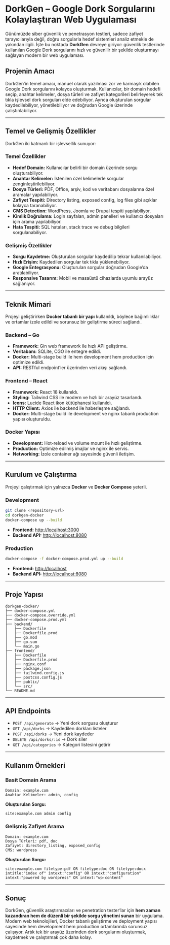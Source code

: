 # DorkGen – Google Dork Sorgularını Kolaylaştıran Web Uygulaması

Günümüzde siber güvenlik ve penetrasyon testleri, sadece zafiyet tarayıcılarıyla değil, doğru sorgularla hedef sistemleri analiz etmekle de yakından ilgili. İşte bu noktada **DorkGen** devreye giriyor: güvenlik testlerinde kullanılan Google Dork sorgularını hızlı ve güvenilir bir şekilde oluşturmayı sağlayan modern bir web uygulaması.

## Projenin Amacı

DorkGen’in temel amacı, manuel olarak yazılması zor ve karmaşık olabilen Google Dork sorgularını kolayca oluşturmak. Kullanıcılar, bir domain hedefi seçip, anahtar kelimeler, dosya türleri ve zafiyet kategorileri belirleyerek tek tıkla işlevsel dork sorguları elde edebiliyor. Ayrıca oluşturulan sorgular kaydedilebiliyor, yönetilebiliyor ve doğrudan Google üzerinde çalıştırılabiliyor.

---

## Temel ve Gelişmiş Özellikler

DorkGen iki katmanlı bir işlevsellik sunuyor:

### Temel Özellikler

- **Hedef Domain:** Kullanıcılar belirli bir domain üzerinde sorgu oluşturabiliyor.
- **Anahtar Kelimeler:** İstenilen özel kelimelerle sorgular zenginleştirilebiliyor.
- **Dosya Türleri:** PDF, Office, arşiv, kod ve veritabanı dosyalarına özel aramalar yapılabiliyor.
- **Zafiyet Tespiti:** Directory listing, exposed config, log files gibi açıklar kolayca taranabiliyor.
- **CMS Detection:** WordPress, Joomla ve Drupal tespiti yapılabiliyor.
- **Kimlik Doğrulama:** Login sayfaları, admin panelleri ve kullanıcı dosyaları için arama yapılabiliyor.
- **Hata Tespiti:** SQL hataları, stack trace ve debug bilgileri sorgulanabiliyor.

### Gelişmiş Özellikler

- **Sorgu Kaydetme:** Oluşturulan sorgular kaydedilip tekrar kullanılabiliyor.
- **Hızlı Erişim:** Kaydedilen sorgular tek tıkla yüklenebiliyor.
- **Google Entegrasyonu:** Oluşturulan sorgular doğrudan Google’da aratılabiliyor.
- **Responsive Tasarım:** Mobil ve masaüstü cihazlarda uyumlu arayüz sağlanıyor.

---

## Teknik Mimari

Projeyi geliştirirken **Docker tabanlı bir yapı** kullanıldı, böylece bağımlılıklar ve ortamlar izole edildi ve sorunsuz bir geliştirme süreci sağlandı.

### Backend – Go

- **Framework:** Gin web framework ile hızlı API geliştirme.
- **Veritabanı:** SQLite, CGO ile entegre edildi.
- **Docker:** Multi-stage build ile hem development hem production için optimize edildi.
- **API:** RESTful endpoint’ler üzerinden veri akışı sağlandı.

### Frontend – React

- **Framework:** React 18 kullanıldı.
- **Styling:** Tailwind CSS ile modern ve hızlı bir arayüz tasarlandı.
- **Icons:** Lucide React ikon kütüphanesi kullanıldı.
- **HTTP Client:** Axios ile backend ile haberleşme sağlandı.
- **Docker:** Multi-stage build ile development ve nginx tabanlı production yapısı oluşturuldu.

### Docker Yapısı

- **Development:** Hot-reload ve volume mount ile hızlı geliştirme.
- **Production:** Optimize edilmiş imajlar ve nginx ile servis.
- **Networking:** İzole container ağı sayesinde güvenli iletişim.

---

## Kurulum ve Çalıştırma

Projeyi çalıştırmak için yalnızca **Docker** ve **Docker Compose** yeterli.

### Development

```bash
git clone <repository-url>
cd dorkgen-docker
docker-compose up --build
```

- **Frontend:** [http://localhost:3000](http://localhost:3000)
- **Backend API:** [http://localhost:8080](http://localhost:8080)

### Production

```bash
docker-compose -f docker-compose.prod.yml up --build
```

- **Frontend:** [http://localhost](http://localhost)
- **Backend API:** [http://localhost:8080](http://localhost:8080)

---

## Proje Yapısı

```
dorkgen-docker/
├── docker-compose.yml
├── docker-compose.override.yml
├── docker-compose.prod.yml
├── backend/
│   ├── Dockerfile
│   ├── Dockerfile.prod
│   ├── go.mod
│   ├── go.sum
│   └── main.go
├── frontend/
│   ├── Dockerfile
│   ├── Dockerfile.prod
│   ├── nginx.conf
│   ├── package.json
│   ├── tailwind.config.js
│   ├── postcss.config.js
│   ├── public/
│   └── src/
└── README.md
```

---

## API Endpoints

- `POST /api/generate` → Yeni dork sorgusu oluşturur
- `GET /api/dorks` → Kaydedilen dorkları listeler
- `POST /api/dorks` → Yeni dork kaydeder
- `DELETE /api/dorks/:id` → Dork siler
- `GET /api/categories` → Kategori listesini getirir

---

## Kullanım Örnekleri

### Basit Domain Arama

```
Domain: example.com
Anahtar Kelimeler: admin, config
```

**Oluşturulan Sorgu:**

```
site:example.com admin config
```

### Gelişmiş Zafiyet Arama

```
Domain: example.com
Dosya Türleri: pdf, doc
Zafiyet: directory_listing, exposed_config
CMS: wordpress
```

**Oluşturulan Sorgu:**

```
site:example.com filetype:pdf OR filetype:doc OR filetype:docx intitle:"index of" intext:"config" OR intext:"configuration" intext:"powered by wordpress" OR intext:"wp-content"
```

---

## Sonuç

DorkGen, güvenlik araştırmacıları ve penetration tester’lar için **hem zaman kazandıran hem de düzenli bir şekilde sorgu yönetimi sunan** bir uygulama. Modern web teknolojileri, Docker tabanlı geliştirme ve deployment yapısı sayesinde hem development hem production ortamlarında sorunsuz çalışıyor. Artık tek bir arayüz üzerinden dork sorgularını oluşturmak, kaydetmek ve çalıştırmak çok daha kolay.

